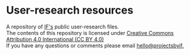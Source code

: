 # User-research resources
A repository of [IF's](projectsbyif.com) public user-research files.
<br>
The contents of this repository is licensed under [Creative Commons Attribution 4.0 International (CC BY 4.0)](https://creativecommons.org/licenses/by/4.0/)
<br>
If you have any questions or comments please email [hello@projectsbyif.](mailto:hello@projectsbyif.com)
